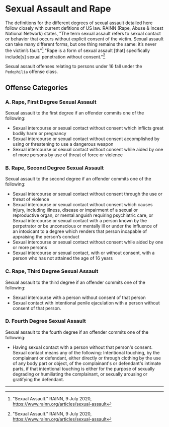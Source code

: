 # Sexual Assault and Rape

The definitions for the different degrees of sexual assault detailed here follow closely with current defitions of US law. RAINN (Rape, Abuse & Incest National Network) states, "The term sexual assault refers to sexual contact or behavior that occurs without explicit consent of the victim. Sexual assault can take many different forms, but one thing remains the same: it’s never the victim’s fault."[^1] "Rape is a form of sexual assault [that] specifically include[s] sexual penetration without consent."[^1]

Sexual assault offenses relating to persons under 16 fall under the `Pedophilia` offense class.

## Offense Categories

### A. Rape, First Degree Sexual Assault
Sexual assault to the first degree if an offender commits one of the following:
- Sexual intercourse or sexual contact without consent which inflicts great bodily harm or pregnancy
- Sexual intercourse or sexual contact without consent accomplished by using or threatening to use a dangerous weapon
- Sexual intercourse or sexual contact without consent while aided by one of more persons by use of threat of force or violence

### B. Rape, Second Degree Sexual Assault
Sexual assault to the second degree if an offender commits one of the following:
- Sexual intercourse or sexual contact without consent through the use or threat of violence
- Sexual intercourse or sexual contact without consent which causes injury, including illness, disease or impairment of a sexual or reproductive organ, or mental anguish requiring psychiatric care, or Sexual intercourse or sexual contact with a person known by the perpetrator or be unconscious or mentally ill or under the influence of an intoxicant to a degree which renders that person incapable of appraising the person’s conduct
- Sexual intercourse or sexual contact without consent while aided by one or more persons
- Sexual intercourse or sexual contact, with or without consent, with a person who has not attained the age of 16 years

### C. Rape, Third Degree Sexual Assault
Sexual assault to the third degree if an offender commits one of the following:
- Sexual intercourse with a person without consent of that person
- Sexual contact with intentional penile ejaculation with a person without consent of that person.

### D. Fourth Degree Sexual Assault
Sexual assault to the fourth degree if an offender commits one of the following:
- Having sexual contact with a person without that person's consent. Sexual contact means any of the following: Intentional touching, by the complainant or defendant, either directly or through clothing by the use of any body part or object, of the complainant's or defendant's intimate parts, if that intentional touching is either for the purpose of sexually degrading or humiliating the complainant, or sexually arousing or gratifying the defendant.

----

[^1]: "Sexual Assault." RAINN, 9 July 2020, https://www.rainn.org/articles/sexual-assault
